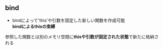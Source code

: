 ## bind

- bindによって'this'や引数を固定した新しい関数を作成可能  
**bindによるthisの束縛**

参照した関数とは別のメモリ空間に**thisや引数が固定された状態**で新たに格納される
